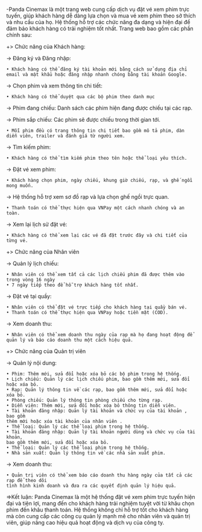 -Panda Cinemax là một trang web cung cấp dịch vụ đặt vé xem phim trực tuyến, giúp 
khách hàng dễ dàng lựa chọn và mua vé xem phim theo sở thích và nhu cầu của họ. Hệ thống 
hỗ trợ các chức năng đa dạng và hiện đại để đảm bảo khách hàng có trải nghiệm tốt nhất. 
Trang web bao gồm các phần chính sau: 

+> Chức năng của Khách hàng:
  
  -> Đăng ký và Đăng nhập: 
    
    • Khách hàng có thể đăng ký tài khoản mới bằng cách sử dụng địa chỉ email và mật khẩu hoặc đăng nhập nhanh chóng bằng tài khoản Google. 
  
  -> Chọn phim và xem thông tin chi tiết:
  
    • Khách hàng có thể duyệt qua các bộ phim theo danh mục
    
  -> Phim đang chiếu: Danh sách các phim hiện đang được chiếu tại các rạp. 
  
  -> Phim sắp chiếu: Các phim sẽ được chiếu trong thời gian tới. 
  
    • Mỗi phim đều có trang thông tin chi tiết bao gồm mô tả phim, dàn diễn viên, trailer và đánh giá từ người xem.
    
  -> Tìm kiếm phim:
  
    • Khách hàng có thể tìm kiếm phim theo tên hoặc thể loại yêu thích. 
    
  -> Đặt vé xem phim: 
  
    • Khách hàng chọn phim, ngày chiếu, khung giờ chiếu, rạp, và ghế ngồi mong muốn.
    
  -> Hệ thống hỗ trợ xem sơ đồ rạp và lựa chọn ghế ngồi trực quan. 
  
    • Thanh toán có thể thực hiện qua VNPay một cách nhanh chóng và an toàn. 
    
  -> Xem lại lịch sử đặt vé:
  
    • Khách hàng có thể xem lại các vé đã đặt trước đây và chi tiết của từng vé. 
    
+> Chức năng của Nhân viên 

  -> Quản lý lịch chiếu:
  
    • Nhân viên có thể xem tất cả các lịch chiếu phim đã được thêm vào trong vòng 16 ngày
    • 7 ngày tiếp theo để hỗ trợ khách hàng tốt nhất. 
    
  -> Đặt vé tại quầy: 
  
    • Nhân viên có thể đặt vé trực tiếp cho khách hàng tại quầy bán vé. 
    • Thanh toán có thể thực hiện qua VNPay hoặc tiền mặt (COD). 
    
  -> Xem doanh thu: 
  
    • Nhân viên có thể xem doanh thu ngày của rạp mà họ đang hoạt động để quản lý và báo cáo doanh thu một cách hiệu quả. 
    
+> Chức năng của Quản trị viên 

  -> Quản lý nội dung: 
  
    • Phim: Thêm mới, sửa đổi hoặc xóa bỏ các bộ phim trong hệ thống. 
    • Lịch chiếu: Quản lý các lịch chiếu phim, bao gồm thêm mới, sửa đổi hoặc xóa bỏ. 
    • Rạp: Quản lý thông tin về các rạp, bao gồm thêm mới, sửa đổi hoặc xóa bỏ. 
    • Phòng chiếu: Quản lý thông tin phòng chiếu cho từng rạp. 
    • Diễn viên: Thêm mới, sửa đổi hoặc xóa bỏ thông tin diễn viên. 
    • Tài khoản đăng nhập: Quản lý tài khoản và chức vụ của tài khoản , bao gồm 
    thêm mới hoặc xóa tài khoản của nhân viên .
    • Thể loại: Quản lý các thể loại phim trong hệ thống.
    • Tài khoản đăng nhập: Quản lý tài khoản người dùng và chức vụ của tài khoản, 
    bao gồm thêm mới, sửa đổi hoặc xóa bỏ. 
    • Thể loại: Quản lý các thể loại phim trong hệ thống. 
    • Nhà sản xuất: Quản lý thông tin về các nhà sản xuất phim.
    
  -> Xem doanh thu: 
  
    • Quản trị viên có thể xem báo cáo doanh thu hàng ngày của tất cả các rạp để theo dõi 
    tình hình kinh doanh và đưa ra các quyết định quản lý hiệu quả. 
    
=>Kết luận: Panda Cinemax là một hệ thống đặt vé xem phim trực tuyến hiện đại và 
tiện lợi, mang đến cho khách hàng trải nghiệm tuyệt vời từ khâu chọn phim đến khâu thanh 
toán. Hệ thống không chỉ hỗ trợ tốt cho khách hàng mà còn cung cấp các công cụ quản lý 
mạnh mẽ cho nhân viên và quản trị viên, giúp nâng cao hiệu quả hoạt động và dịch vụ của 
công ty.
